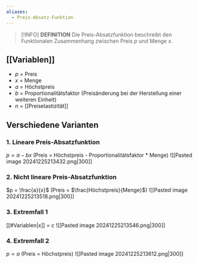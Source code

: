 ```yaml
---
aliases:
  - Preis-Absatz-Funktion
---
```

>[!INFO] **DEFINITION**
>Die Preis-Absatzfunktion beschreibt den Funktionalen Zusammenhang zwischen Preis $p$ und Menge $x$.

## [[Variablen]]
- $p$ = Preis
- $x$ = Menge
- $a$ = Höchstpreis
- $b$ = Proportionalitätsfaktor (Preisänderung bei der Herstellung einer weiteren Einheit)
- $n$ = [[Preiselastizität]]
## Verschiedene Varianten
### 1. Lineare Preis-Absatzfunktion
$p = a - bx$ 
(Preis = Höchstpreis - Proportionalitätsfaktor * Menge)
![[Pasted image 20241225213432.png|300]]

### 2. Nicht lineare Preis-Absatzfunktion
$p = \frac{a}{x}$ 
(Preis = $\frac{Höchstpreis}{Menge}$)
![[Pasted image 20241225213518.png|300]]

### 3. Extremfall 1
[[#Variablen|x]] = c
![[Pasted image 20241225213546.png|300]]

### 4. Extremfall 2
$p=a$
(Preis = Höchstpreis)
![[Pasted image 20241225213612.png|300]]
